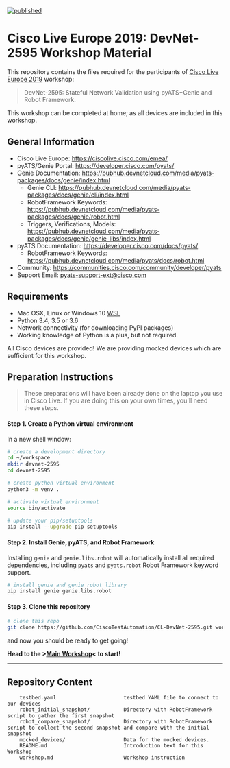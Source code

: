 [![published](https://static.production.devnetcloud.com/codeexchange/assets/images/devnet-published.svg)](https://developer.cisco.com/codeexchange/github/repo/CiscoTestAutomation/CL-DevNet-2595)

# Cisco Live Europe 2019: DevNet-2595 Workshop Material

This repository contains the files required for the participants of [Cisco Live Europe 2019](https://ciscolive.cisco.com/emea/)
workshop:

> DevNet-2595: Stateful Network Validation using pyATS+Genie and Robot Framework.

This workshop can be completed at home; as all devices are included in this workshop.

## General Information

- Cisco Live Europe: https://ciscolive.cisco.com/emea/
- pyATS/Genie Portal: https://developer.cisco.com/pyats/
- Genie Documentation: https://pubhub.devnetcloud.com/media/pyats-packages/docs/genie/index.html
  - Genie CLI: https://pubhub.devnetcloud.com/media/pyats-packages/docs/genie/cli/index.html
  - RobotFramework Keywords: https://pubhub.devnetcloud.com/media/pyats-packages/docs/genie/robot.html
  - Triggers, Verifications, Models: https://pubhub.devnetcloud.com/media/pyats-packages/docs/genie/genie_libs/index.html
- pyATS Documentation: https://developer.cisco.com/docs/pyats/
  - RobotFramework Keywords: https://pubhub.devnetcloud.com/media/pyats/docs/robot.html
- Community: https://communities.cisco.com/community/developer/pyats
- Support Email: pyats-support-ext@cisco.com


## Requirements

- Mac OSX, Linux or Windows 10 [WSL](https://docs.microsoft.com/en-us/windows/wsl/install-win10)
- Python 3.4, 3.5 or 3.6
- Network connectivity (for downloading PyPI packages)
- Working knowledge of Python is a plus, but not required.

All Cisco devices are provided! We are providing mocked devices which are
sufficient for this workshop.

## Preparation Instructions

> These preparations will have been already done on the laptop you use in
> Cisco Live. If you are doing this on your own times, you'll need these steps.

#### Step 1. Create a Python virtual environment

In a new shell window:

```bash
# create a development directory
cd ~/workspace
mkdir devnet-2595
cd devnet-2595

# create python virtual environment
python3 -m venv .

# activate virtual environment
source bin/activate

# update your pip/setuptools
pip install --upgrade pip setuptools
```

#### Step 2. Install Genie, pyATS, and Robot Framework

Installing `genie` and `genie.libs.robot` will automatically install all required
dependencies, including `pyats` and `pyats.robot` Robot Framework keyword support.

```bash
# install genie and genie robot library
pip install genie genie.libs.robot
```

#### Step 3. Clone this repository

```bash
# clone this repo
git clone https://github.com/CiscoTestAutomation/CL-DevNet-2595.git workshop
```

and now you should be ready to get going!

**Head to the >[Main Workshop](workshop.md)< to start!**


--------------------------------------------------------------------------------


## Repository Content

```text
    testbed.yaml                      testbed YAML file to connect to our devices
    robot_initial_snapshot/           Directory with RobotFramework script to gather the first snapshot
    robot_compare_snapshot/           Directory with RobotFramework script to collect the second snapshot and compare with the initial snapshot
    mocked_devices/                   Data for the mocked devices.
    README.md                         Introduction text for this Workshop
    workshop.md                       Workshop instruction
```
